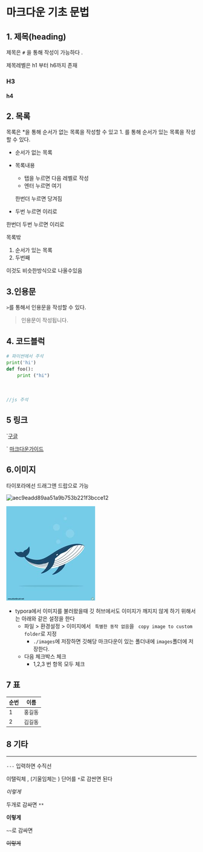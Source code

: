 # 마크다운 기초 문법

## 1. 제목(heading)

제목은 `#` 을 통해 작성이 가능하다 .

제목레벨은 h1 부터 h6까지 존재 

### H3

#### h4

## 2. 목록

목록은 *을 통해 순서가 없는 목록을 작성할 수 있고 1. 를 통해 순서가 있는 목록을 작성할 수 있다. 

* 순서가 없는 목록

* 목록내용

  * 탭을 누르면 다음 레벨로 작성
  * 엔터 누르면 여기 

  한번더 누르면 당겨짐

* 두번 누르면 이리로 

한번더 두번 누르면 이리로 

목록밖 

1. 순서가 있는 목록
2. 두번째

이것도 비슷한방식으로 나올수있음

## 3.인용문

`>`를 통해서 인용문을 작성할 수 있다.

> 인용문이 작성됩니다.

## 4. 코드블럭

```python
# 파이썬에서 주석
print('hi')
def foo():
    print ("hi")
    
    
```

``` javascript
//js 주석
```

## 5 링크

`[구글](https://www.google.com/)

` [마크다운가이드](https://gist.github.com/ihoneymon/652be052a0727ad59601)

## 6.이미지

타이포라에선 드래그앤 드랍으로 가능

 ![aec9eadd89aa51a9b753b221f3bcce12](C:\Users\student\Desktop\aec9eadd89aa51a9b753b221f3bcce12.jpg)





![aec9eadd89aa51a9b753b221f3bcce12](images/aec9eadd89aa51a9b753b221f3bcce12.jpg)



* typora에서 이미지를 불러왔을때 깃 허브에서도 이미지가 깨지지 않게 하기 위해서는 아래와 같은 설정을 한다
  * 파일 > 환경설정 > 이미지에서 ` 특별한 동작 없음`을 ` copy image to custom folder`로 지정
    * `./images`에 저장하면 깃해당 마크다운이 있는 폴더내에 `images`폴더에 저장한다. 
  * 다음 체크박스 체크 
    * 1,2,3 번 항목 모두 체크 

## 7 표

| 순번 | 이름   |
| ---- | ------ |
| 1    | 홍길동 |
| 2    | 김길동 |



##  8 기타

---

`---` 입력하면 수직선

이탤릭체 , (기울임체는 ) 단어를 `*`로 감싼면 된다

*이렇게*

두개로 감싸면 `**`

**이렇게**

`~~`로 감싸면

~~이렇게~~

